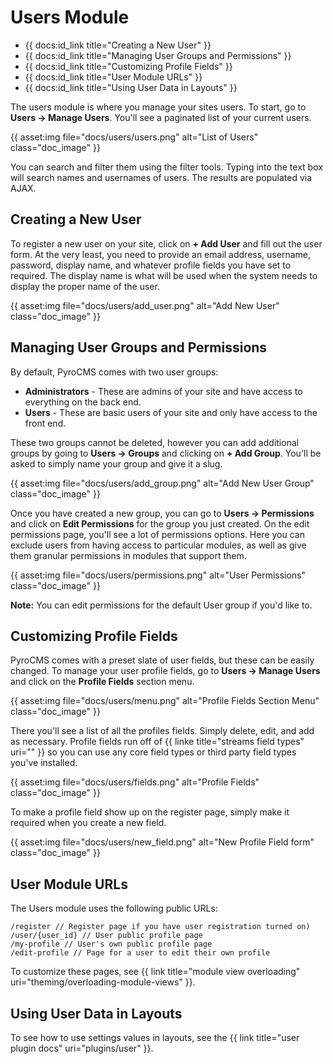 # Users Module

* {{ docs:id_link title="Creating a New User" }}
* {{ docs:id_link title="Managing User Groups and Permissions" }}
* {{ docs:id_link title="Customizing Profile Fields" }}
* {{ docs:id_link title="User Module URLs" }}
* {{ docs:id_link title="Using User Data in Layouts" }}

The users module is where you manage your sites users. To start, go to **Users &rarr; Manage Users**. You'll see a paginated list of your current users.

{{ asset:img file="docs/users/users.png" alt="List of Users" class="doc_image" }}

You can search and filter them using the filter tools. Typing into the text box will search names and usernames of users. The results are populated via AJAX.

## Creating a New User

To register a new user on your site, click on **+ Add User** and fill out the user form. At the very least, you need to provide an email address, username, password, display name, and whatever profile fields you have set to required. The display name is what will be used when the system needs to display the proper name of the user.

{{ asset:img file="docs/users/add\_user.png" alt="Add New User" class="doc_image" }}

## Managing User Groups and Permissions

By default, PyroCMS comes with two user groups:

* **Administrators** - These are admins of your site and have access to everything on the back end.
* **Users** - These are basic users of your site and only have access to the front end.

These two groups cannot be deleted, however you can add additional groups by going to **Users &rarr; Groups** and clicking on **+ Add Group**. You'll be asked to simply name your group and give it a slug.

{{ asset:img file="docs/users/add\_group.png" alt="Add New User Group" class="doc_image" }}

Once you have created a new group, you can go to **Users &rarr; Permissions** and click on **Edit Permissions** for the group you just created. On the edit permissions page, you'll see a lot of permissions options. Here you can exclude users from having access to particular modules, as well as give them granular permissions in modules that support them.

{{ asset:img file="docs/users/permissions.png" alt="User Permissions" class="doc_image" }}

<div class="tip"><strong>Note:</strong> You can edit permissions for the default User group if you'd like to.</div>

## Customizing Profile Fields

PyroCMS comes with a preset slate of user fields, but these can be easily changed. To manage your user profile fields, go to **Users &rarr; Manage Users** and click on the **Profile Fields** section menu.

{{ asset:img file="docs/users/menu.png" alt="Profile Fields Section Menu" class="doc_image" }}

There you'll see a list of all the profiles fields. Simply delete, edit, and add as necessary. Profile fields run off of {{ linke title="streams field types" uri="" }} so you can use any core field types or third party field types you've installed.

{{ asset:img file="docs/users/fields.png" alt="Profile Fields" class="doc_image" }}

To make a profile field show up on the register page, simply make it required when you create a new field. 

{{ asset:img file="docs/users/new\_field.png" alt="New Profile Field form" class="doc_image" }}

## User Module URLs

The Users module uses the following public URLs:

	/register // Register page if you have user registration turned on)
	/user/{user_id} // User public profile page
	/my-profile // User's own public profile page
	/edit-profile // Page for a user to edit their own profile

To customize these pages, see {{ link title="module view overloading" uri="theming/overloading-module-views" }}.

## Using User Data in Layouts

To see how to use settings values in layouts, see the {{ link title="user plugin docs" uri="plugins/user" }}.